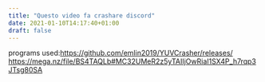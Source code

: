 ```yaml
---
title: "Questo video fa crashare discord"
date: 2021-01-10T14:17:40+01:00
draft: false
---
```

programs used:https://github.com/emlin2019/YUVCrasher/releases/
https://mega.nz/file/BS4TAQLb#MC32UMeR2z5yTAIIjOwRiaI1SX4P_h7rqp3JTsg80SA

